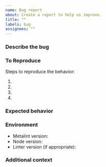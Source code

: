 ```yaml
---
name: Bug report
about: Create a report to help us improve.
title: ""
labels: bug
assignees: ""
---
```


### Describe the bug

<!-- A clear and concise description of what the bug is. -->

### To Reproduce

Steps to reproduce the behavior:

1. <!-- Use configuration '...' -->
2. <!-- Create file '...' -->
3. <!-- Run Metalint. -->
4. <!-- ... -->

### Expected behavior

<!-- A clear and concise description of what you expected to happen. -->

### Environment

- Metalint version<!-- e.g. 0.15.0 -->:
- Node version<!-- e.g. v20.10.0 -->:
- Linter version (if appropriate)<!-- e.g. eslint 8.56.0 -->:

### Additional context

<!-- Add any other context about the problem here. -->
